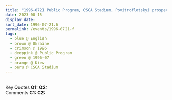```yaml
---
title: "1996-0721 Public Program, CSCA Stadium, Povitroflotskyi prospect 2, Kiev, Ukraine"
date: 2023-08-15
display_date: 
sort_date: 1996-07-21.6
permalink: /events/1996-0721-f
tags:
  - blue @ English
  - brown @ Ukraine
  - crimson @ 1996
  - deeppink @ Public Program
  - green @ 1996-07 
  - orange @ Kiev
  - peru @ CSCA Stadium
---
```


<br>

<wave-list>
  <list-title color="DarkSeaGreen" width="55">Key Quotes</list-title>
  <list-item color="BlanchedAlmond" width="280"><b>Q1:</b> <i></i></list-item>
  <list-item color="Lavender" width="280"><b>Q2:</b> <i></i></list-item>
</wave-list>

<br>

<wave-list>
  <list-title color="DarkSeaGreen" width="55">Comments</list-title>
  <list-item color="BlanchedAlmond" width="280"><b>C1:</b> <i></i></list-item>
  <list-item color="Lavender" width="280"><b>C2:</b> <i></i></list-item>
</wave-list>